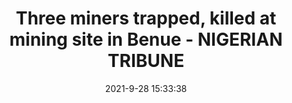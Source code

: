 ---
"title": "Three miners trapped, killed at mining site in Benue - NIGERIAN TRIBUNE"
"date": "2021-9-28 15:33:38"
"feed_name": "GOOGLENEWSMINING"
"feed_website": "https://news.google.com/search?q=mining%2Bincident&hl=en-US&gl=US&ceid=US:en"
"feed_rss": "https://news.google.com/rss/search?q=mining%2Bincident&hl=en-US&gl=US&ceid=US:en"
"link": "https://tribuneonlineng.com/three-miners-trapped-killed-at-mining-site-in-benue/"
"source": "{'href': 'https://tribuneonlineng.com', 'title': 'NIGERIAN TRIBUNE'}"
"file": "_posts/2021-1-1-aa4232ee16e3614dbfa4527608085cf7acebe7a1.md"
"accident": "1"
"drilling": "0"
"dead": "3"
"injured": "0"
"arrested": "0"
"where": "mining site"
"causes": "trapped"
"place": "unknown place"
---